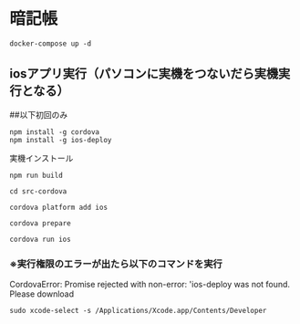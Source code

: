# 暗記帳

```
docker-compose up -d
```

## iosアプリ実行（パソコンに実機をつないだら実機実行となる）

##以下初回のみ
```
npm install -g cordova
npm install -g ios-deploy
```

実機インストール
```
npm run build

cd src-cordova

cordova platform add ios

cordova prepare

cordova run ios
```

### ※実行権限のエラーが出たら以下のコマンドを実行
CordovaError: Promise rejected with non-error: 'ios-deploy was not found. Please download
```
sudo xcode-select -s /Applications/Xcode.app/Contents/Developer
```
